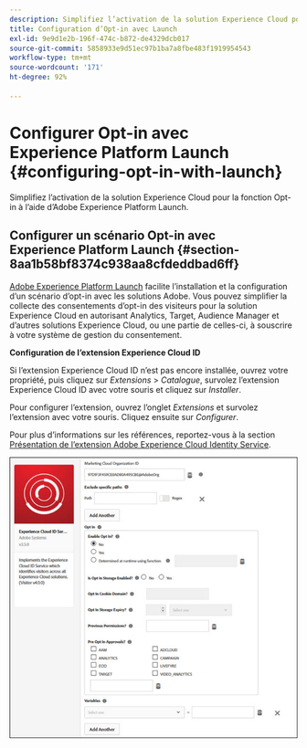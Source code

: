 ```yaml
---
description: Simplifiez l’activation de la solution Experience Cloud pour la fonction Opt-in à l’aide d’Adobe Experience Platform Launch.
title: Configuration d’Opt-in avec Launch
exl-id: 9e9d1e2b-196f-474c-b872-de4329dcb017
source-git-commit: 5858933e9d51ec97b1ba7a8fbe483f1919954543
workflow-type: tm+mt
source-wordcount: '171'
ht-degree: 92%

---
```


# Configurer Opt-in avec Experience Platform Launch {#configuring-opt-in-with-launch}

Simplifiez l’activation de la solution Experience Cloud pour la fonction Opt-in à l’aide d’Adobe Experience Platform Launch.

## Configurer un scénario Opt-in avec Experience Platform Launch {#section-8aa1b58bf8374c938aa8cfdeddbad6ff}

[Adobe Experience Platform Launch](https://experienceleague.adobe.com/docs/experience-platform/tags/home.html?lang=fr) facilite lʼinstallation et la configuration d’un scénario dʼopt-in avec les solutions Adobe. Vous pouvez simplifier la collecte des consentements dʼopt-in des visiteurs pour la solution Experience Cloud en autorisant Analytics, Target, Audience Manager et dʼautres solutions Experience Cloud, ou une partie de celles-ci, à souscrire à votre système de gestion du consentement.

**Configuration de l’extension Experience Cloud ID**

Si l’extension Experience Cloud ID n’est pas encore installée, ouvrez votre propriété, puis cliquez sur *Extensions* > *Catalogue*, survolez l’extension Experience Cloud ID avec votre souris et cliquez sur *Installer*.

Pour configurer l’extension, ouvrez l’onglet *Extensions* et survolez l’extension avec votre souris. Cliquez ensuite sur *Configurer*.

Pour plus d’informations sur les références, reportez-vous à la section [Présentation de l’extension Adobe Experience Cloud Identity Service](https://experienceleague.adobe.com/docs/experience-platform/tags/extensions/client/id-service/overview.html?lang=fr).

![](assets/optin-launch.jpg)
